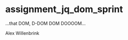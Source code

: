 assignment_jq_dom_sprint
========================

...that DOM, D-DOM DOM DOOOOM...

Alex Willenbrink
